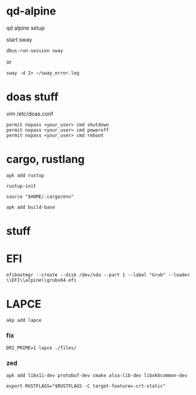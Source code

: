 # qd-alpine
qd alpine setup

start sway
```
dbus-run-session sway
```
or
```
sway -d 2> ~/sway_error.log
```

# doas stuff
vim /etc/doas.conf
```
permit nopass <your_user> cmd shutdown
permit nopass <your_user> cmd poweroff
permit nopass <your_user> cmd reboot
```


# cargo, rustlang
```
apk add rustup
```
```
rustup-init
```
```
source "$HOME/.cargo/env"
```
```
apk add build-base
```

# stuff


# EFI
```
efibootmgr --create --disk /dev/sda --part 1 --label "Grub" --loader \\EFI\\alpine\\grubx64.efi 
```

# LAPCE
```
akp add lapce
```
### fix
```
DRI_PRIME=1 lapce ./files/
```

### zed
```
apk add libx11-dev protobuf-dev cmake alsa-lib-dev libxkbcommon-dev
```
```
export RUSTFLAGS="$RUSTFLAGS -C target-feature=-crt-static"
```
